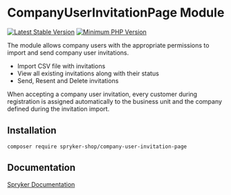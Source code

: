 # CompanyUserInvitationPage Module
[![Latest Stable Version](https://poser.pugx.org/spryker-shop/company-user-invitation-page/v/stable.svg)](https://packagist.org/packages/spryker-shop/company-user-invitation-page)
[![Minimum PHP Version](https://img.shields.io/badge/php-%3E%3D%207.3-8892BF.svg)](https://php.net/)

The module allows company users with the appropriate permissions to import and send company user invitations.
- Import CSV file with invitations
- View all existing invitations along with their status
- Send, Resent and Delete invitations

When accepting a company user invitation, every customer during registration is assigned automatically to the business unit and the company defined during the invitation import.

## Installation

```
composer require spryker-shop/company-user-invitation-page
```

## Documentation

[Spryker Documentation](https://academy.spryker.com)
